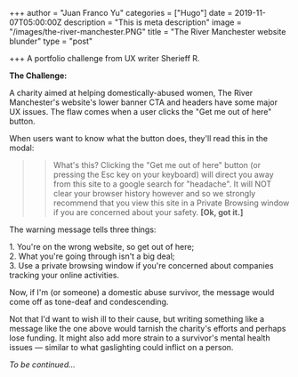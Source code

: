 +++
author = "Juan Franco Yu"
categories = ["Hugo"]
date = 2019-11-07T05:00:00Z
description = "This is meta description"
image = "/images/the-river-manchester.PNG"
title = "The River Manchester website blunder"
type = "post"

+++
A portfolio challenge from UX writer Sherieff R.  
   
**The Challenge:**  
   
A charity aimed at helping domestically-abused women, The River Manchester's website's lower banner CTA and headers have some major UX issues. The flaw comes when a user clicks the "Get me out of here" button.  
   
When users want to know what the button does, they'll read this in the modal:  
   
>> What's this? Clicking the "Get me out of here" button (or pressing the Esc key on your keyboard) will direct you away from this site to a google search for "headache". It will NOT clear your browser history however and so we strongly recommend that you view this site in a Private Browsing window if you are concerned about your safety. **\[Ok, got it.\]**  
   
   
The warning message tells three things:  
   
1\. You're on the wrong website, so get out of here;  
2\. What you're going through isn't a big deal;  
3\. Use a private browsing window if you're concerned about companies tracking your online activities.  
   
Now, if I'm (or someone) a domestic abuse survivor, the message would come off as tone-deaf and condescending.  
   
Not that I'd want to wish ill to their cause, but writing something like a message like the one above would tarnish the charity's efforts and perhaps lose funding. It might also add more strain to a survivor's mental health issues — similar to what gaslighting could inflict on a person.

_To be continued..._